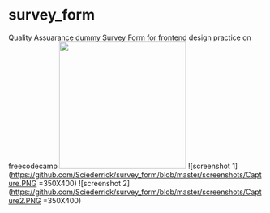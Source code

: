 # survey_form

Quality Assuarance dummy Survey Form for frontend design practice on freecodecamp
<img src="./screenshots/Capture1.png" width="250px" height="250px" alt="">
![screenshot 1](https://github.com/Sciederrick/survey_form/blob/master/screenshots/Capture.PNG =350X400)
![screenshot 2](https://github.com/Sciederrick/survey_form/blob/master/screenshots/Capture2.PNG =350X400)

